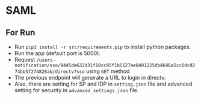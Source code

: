 # SAML
## For Run
* Run `pip3 install -r src/requirements.pip` to install python packages.
* Run the app (default port is 5000).
* Request `/users-notification/sso/9445de632d31f18cc95f1b5127ae8401225db4646a5cc6dc9274bb57274828ab/directv?sso` using `GET` method
* The previous endpoint will generate a URL to login in directv.
* Also, there are setting for SP and IDP in `setting.json` file and advanced setting for security in `advanced_settings.json` file.